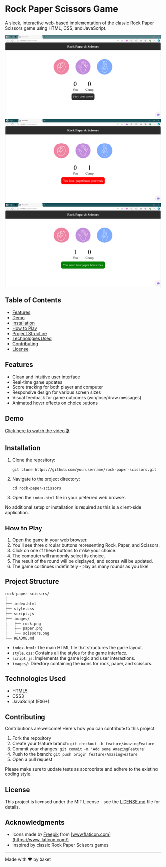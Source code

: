 # Rock Paper Scissors Game

A sleek, interactive web-based implementation of the classic Rock Paper Scissors game using HTML, CSS, and JavaScript.

![Alt text](/screenshots/Capture.PNG)
![Alt text](/screenshots/Capture2.PNG)
![Alt text](/screenshots/Capture3.PNG)



## Table of Contents

- [Features](#features)
- [Demo](#demo)
- [Installation](#installation)
- [How to Play](#how-to-play)
- [Project Structure](#project-structure)
- [Technologies Used](#technologies-used)
- [Contributing](#contributing)
- [License](#license)

## Features

- Clean and intuitive user interface
- Real-time game updates
- Score tracking for both player and computer
- Responsive design for various screen sizes
- Visual feedback for game outcomes (win/lose/draw messages)
- Animated hover effects on choice buttons

## Demo

[Click here to watch the video 🎬 ](/Demo/Demo.mp4)



## Installation

1. Clone the repository:
   ```
   git clone https://github.com/yourusername/rock-paper-scissors.git
   ```
2. Navigate to the project directory:
   ```
   cd rock-paper-scissors
   ```
3. Open the `index.html` file in your preferred web browser.

No additional setup or installation is required as this is a client-side application.

## How to Play

1. Open the game in your web browser.
2. You'll see three circular buttons representing Rock, Paper, and Scissors.
3. Click on one of these buttons to make your choice.
4. The computer will randomly select its choice.
5. The result of the round will be displayed, and scores will be updated.
6. The game continues indefinitely - play as many rounds as you like!

## Project Structure

```
rock-paper-scissors/
│
├── index.html
├── style.css
├── script.js
├── images/
│   ├── rock.png
│   ├── paper.png
│   └── scissors.png
└── README.md
```

- `index.html`: The main HTML file that structures the game layout.
- `style.css`: Contains all the styles for the game interface.
- `script.js`: Implements the game logic and user interactions.
- `images/`: Directory containing the icons for rock, paper, and scissors.

## Technologies Used

- HTML5
- CSS3
- JavaScript (ES6+)

## Contributing

Contributions are welcome! Here's how you can contribute to this project:

1. Fork the repository
2. Create your feature branch: `git checkout -b feature/AmazingFeature`
3. Commit your changes: `git commit -m 'Add some AmazingFeature'`
4. Push to the branch: `git push origin feature/AmazingFeature`
5. Open a pull request

Please make sure to update tests as appropriate and adhere to the existing coding style.

## License

This project is licensed under the MIT License - see the [LICENSE.md](LICENSE.md) file for details.

## Acknowledgments

- Icons made by [Freepik](https://www.freepik.com) from [www.flaticon.com](https://www.flaticon.com/)
- Inspired by classic Rock Paper Scissors games

---

Made with ❤️ by Saket

